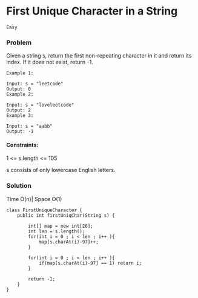 # First Unique Character in a String

`Easy`

### Problem
Given a string s, return the first non-repeating character in it and return its index. If it does not exist, return -1.
 
```
Example 1:

Input: s = "leetcode"
Output: 0
Example 2:

Input: s = "loveleetcode"
Output: 2
Example 3:

Input: s = "aabb"
Output: -1
``` 
#### Constraints:

1 <= s.length <= 105

s consists of only lowercase English letters.

### Solution
Time O(n)| Space O(1)
```
class FirstUniqueCharacter {
    public int firstUniqChar(String s) {
        
        int[] map = new int[26];
        int len = s.length();
        for(int i = 0 ; i < len ; i++ ){
            map[s.charAt(i)-97]++;
        }
        
        for(int i = 0 ; i < len ; i++ ){
            if(map[s.charAt(i)-97] == 1) return i;
        }
        
        return -1;
    }
}
```
